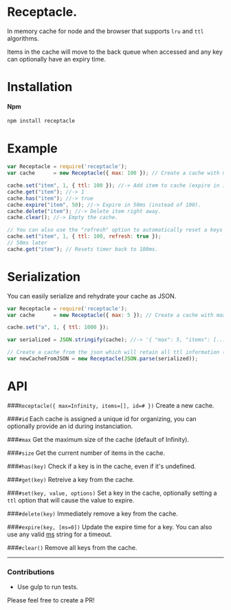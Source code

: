 # Receptacle.
In memory cache for node and the browser that supports `lru` and `ttl` algorithms.

Items in the cache will move to the back queue when accessed and any key can optionally have an expiry time.

# Installation

#### Npm
```console
npm install receptacle
```

# Example

```js
var Receptacle = require('receptacle');
var cache      = new Receptacle({ max: 100 }); // Create a cache with max 100 items.

cache.set("item", 1, { ttl: 100 }); //-> Add item to cache (expire in 100ms).
cache.get("item"); //-> 1
cache.has("item"); //-> true
cache.expire("item", 50); //-> Expire in 50ms (instead of 100).
cache.delete("item"); //-> Delete item right away.
cache.clear(); //-> Empty the cache.

// You can also use the "refresh" option to automatically reset a keys expiration when accessed.
cache.set("item", 1, { ttl: 100, refresh: true });
// 50ms later
cache.get("item"); // Resets timer back to 100ms.
```

# Serialization
You can easily serialize and rehydrate your cache as JSON.

```js
var Receptacle = require('receptacle');
var cache      = new Receptacle({ max: 5 }); // Create a cache with max 5 items.

cache.set("a", 1, { ttl: 1000 });

var serialized = JSON.stringify(cache); //-> '{ "max": 5, "items": [...] }'

// Create a cache from the json which will retain all ttl information (and remove any keys that have expired).
var newCacheFromJSON = new Receptacle(JSON.parse(serialized));

```

# API

###`Receptacle({ max=Infinity, items=[], id=# })`
Create a new cache.

###`#id`
Each cache is assigned a unique id for organizing, you can optionally provide an id during instanciation.

###`#max`
Get the maximum size of the cache (default of Infinity).

###`#size`
Get the current number of items in the cache.

###`#has(key)`
Check if a key is in the cache, even if it's undefined.

###`#get(key)`
Retreive a key from the cache.

###`#set(key, value, options)`
Set a key in the cache, optionally setting a `ttl` option that will cause the value to expire.

###`#delete(key)`
Immediately remove a key from the cache.

###`#expire(key, [ms=0])`
Update the expire time for a key. You can also use any valid [ms](https://github.com/rauchg/ms.js) string for a timeout.

###`#clear()`
Remove all keys from the cache.

---

### Contributions

* Use gulp to run tests.

Please feel free to create a PR!

